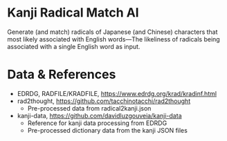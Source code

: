# Kanji Radical Match AI
Generate (and match) radicals of Japanese (and Chinese) characters that most likely associated with English words—The likeliness of radicals being associated with a single English word as input.

# Data & References
- EDRDG, RADFILE/KRADFILE, https://www.edrdg.org/krad/kradinf.html
- rad2thought, https://github.com/tacchinotacchi/rad2thought
  - Pre-processed data from radical2kanji.json
- kanji-data, https://github.com/davidluzgouveia/kanji-data
  - Reference for kanji data processing from EDRDG
  - Pre-processed dictionary data from the kanji JSON files
